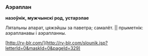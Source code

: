 ### Аэраплан
**назоўнік, мужчынскі род, устарэлае**

Лятальны апарат, цяжэйшы за паветра; самалёт. || прыметнік: аэрапланавы і аэрапланны.

<a rel="author">[http://rv-blr.com/](http://rv-blr.com/slounik.jsp?letterId=0&maskId=0&pageId=329)</a>
